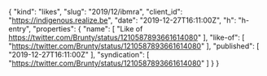 {
  "kind": "likes",
  "slug": "2019/12/ibmra",
  "client_id": "https://indigenous.realize.be",
  "date": "2019-12-27T16:11:00Z",
  "h": "h-entry",
  "properties": {
    "name": [
      "Like of https://twitter.com/Brunty/status/1210587893661614080"
    ],
    "like-of": [
      "https://twitter.com/Brunty/status/1210587893661614080"
    ],
    "published": [
      "2019-12-27T16:11:00Z"
    ],
    "syndication": [
      "https://twitter.com/Brunty/status/1210587893661614080"
    ]
  }
}
